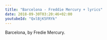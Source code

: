 ```yaml
---
title: "Barcelona - Freddie Mercury + lyrics"
date: 2018-09-30T03:20:46+02:00
youtubeId: "QxlBjK5FRYk"
---
```


Barcelona, by Fredie Mercury.
